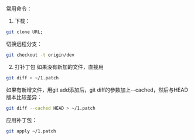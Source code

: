 常用命令：

1. 下载：
```bash
git clone URL;
```

切换远程分支：
```bash
git checkout -t origin/dev
```
2. 打补丁包
如果没有新加的文件，直接用
```bash
git diff > ~/1.patch
```
如果有新增文件，用git add添加后，git diff的参数加上--cached，然后与HEAD版本比较差异：
```bash
git diff --cached HEAD > ~/1.patch
```
应用补丁包：
```bash
git apply ~/1.patch
```
